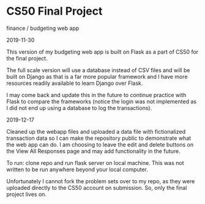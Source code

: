 # CS50 Final Project
finance / budgeting web app

2019-11-30

This version of my budgeting web app is built on Flask as a part of CS50 for the final project.

The full scale version will use a database instead of CSV files and will be built on Django as that is a far more popular framework and I have more resources readily available to learn Django over Flask.

I may come back and update this in the future to continue practice with Flask to compare the frameworks (notice the login was not implemented as I did not end up using a database to log the transactions).



2019-12-17

Cleaned up the webapp files and uploaded a data file with fictionalized transaction data so I can make the repository public to demonstrate what the web app can do.
I am choosing to leave the edit and delete buttons on the View All Responses page and may add functionality in the future.

To run: clone repo and run flask server on local machine. This was not written to be run anywhere beyond your local computer.




Unfortunately I cannot fork the problem sets over to my repo, as they were uploaded directly to the CS50 account on submission. So, only the final project lives on.
